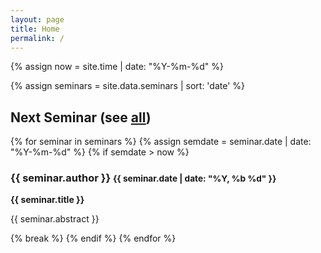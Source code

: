 ```yaml
---
layout: page
title: Home
permalink: /
---
```


<div class="row">

<div class="col-xs-12 col-lg-6">
<div class="card container-fluid">


<div class="col-xs-12 col-lg-6">
{% assign now = site.time | date: "%Y-%m-%d" %}

{% assign seminars = site.data.seminars | sort: 'date' %}
<div class="card container-fluid next-seminar">
<h2> Next Seminar (see <a href="/seminars">all</a>) </h2>
{% for seminar in seminars %}
{% assign semdate = seminar.date | date: "%Y-%m-%d" %}
{% if semdate > now %}

<h3>{{ seminar.author }}
<small>{{ seminar.date | date: "%Y, %b %d" }}</small>
</h3>
<span><strong>{{ seminar.title }}</strong></span><br>
<p class="text-justify">{{ seminar.abstract }}</p>

{% break %}
{% endif %}
{% endfor %}
</div>
</div>
